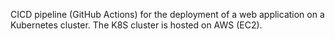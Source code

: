 CICD pipeline (GitHub Actions) for the deployment of a web application on a Kubernetes cluster.
The K8S cluster is hosted on AWS (EC2).